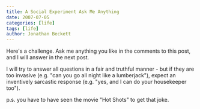 ```yaml
---
title: A Social Experiment Ask Me Anything
date: 2007-07-05
categories: [life]
tags: [life]
author: Jonathan Beckett
---
```


Here's a challenge. Ask me anything you like in the comments to this post, and I will answer in the next post.

I will try to answer all questions in a fair and truthful manner - but if they are too invasive (e.g. "can you go all night like a lumberjack"), expect an inventively sarcastic response (e.g. "yes, and I can do your housekeeper too").

p.s. you have to have seen the movie "Hot Shots" to get that joke.